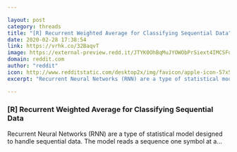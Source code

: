 ```yaml
---

layout: post
category: threads
title: "[R] Recurrent Weighted Average for Classifying Sequential Data"
date: 2020-02-28 17:38:54
link: https://vrhk.co/32BaqvT
image: https://external-preview.redd.it/JTYK0OhBqMuJYOWObPrSiext4IMCSFucVrJpRcZKReM.jpg?width=1200&height=628.272251309&auto=webp&crop=1200:628.272251309,smart&s=da7a3ca059ba2c1f4aac99e94ea3abe72cc695e4
domain: reddit.com
author: "reddit"
icon: http://www.redditstatic.com/desktop2x/img/favicon/apple-icon-57x57.png
excerpt: "Recurrent Neural Networks (RNN) are a type of statistical model designed to handle sequential data. The model reads a sequence one symbol at a..."

---
```


### [R] Recurrent Weighted Average for Classifying Sequential Data

Recurrent Neural Networks (RNN) are a type of statistical model designed to handle sequential data. The model reads a sequence one symbol at a...